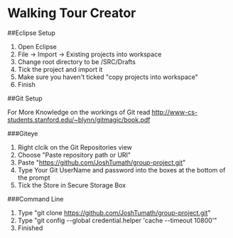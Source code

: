 # Walking Tour Creator

##Eclipse Setup

1. Open Eclipse
2. File -> Import -> Existing projects into workspace
3. Change root directory to be <your git repo>/SRC/Drafts
4. Tick the project and import it
5. Make sure you haven't ticked "copy projects into workspace"
6. Finish

##Git Setup

For More Knowledge on the workings of Git read
http://www-cs-students.stanford.edu/~blynn/gitmagic/book.pdf

###Giteye
1. Right clcik on the Git Repositories view
2. Choose "Paste repository path or URI"
3. Paste "https://github.com/JoshTumath/group-project.git"
4. Type Your Git UserName and password into the boxes at the bottom of the
   prompt
5. Tick the Store in Secure Storage Box

###Command Line
1. Type "git clone https://github.com/JoshTumath/group-project.git"
2. Type "git config --global credential.helper 'cache --timeout 10800'"
3. Finished

